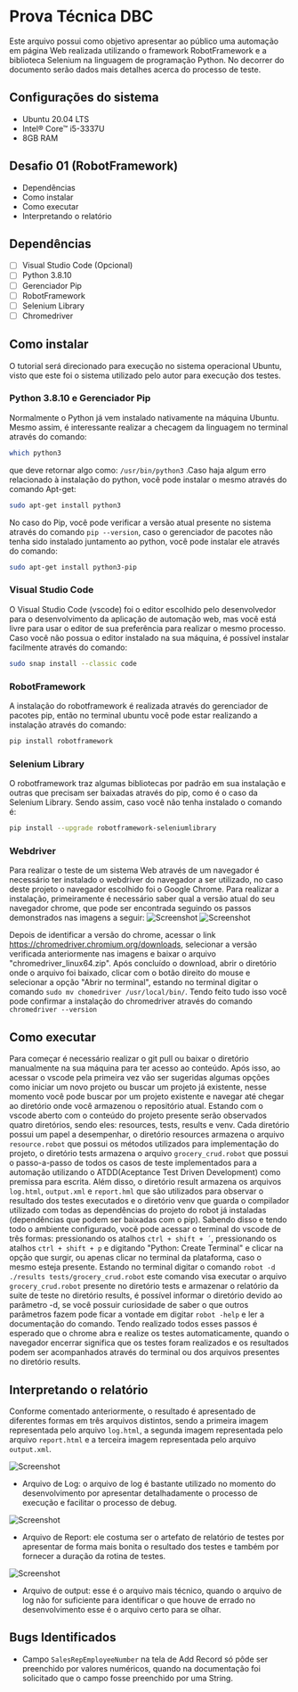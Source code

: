# Prova Técnica DBC
Este arquivo possui como objetivo apresentar ao público uma automação em página Web realizada utilizando o framework RobotFramework e a biblioteca Selenium na linguagem de programação Python. No decorrer do documento serão dados mais detalhes acerca do processo de teste.

## Configurações do sistema
* Ubuntu 20.04 LTS
* Intel® Core™ i5-3337U
* 8GB RAM

## Desafio 01 (RobotFramework)
* Dependências
* Como instalar
* Como executar
* Interpretando o relatório

## Dependências

- [ ] Visual Studio Code (Opcional) 
- [ ] Python 3.8.10
- [ ] Gerenciador Pip 
- [ ] RobotFramework
- [ ] Selenium Library
- [ ] Chromedriver 

## Como instalar
O tutorial será direcionado para execução no sistema operacional Ubuntu, visto que este foi o sistema utilizado pelo autor para execução dos testes.
### Python 3.8.10 e Gerenciador Pip
Normalmente o Python já vem instalado nativamente na máquina Ubuntu. Mesmo assim, é interessante realizar a checagem da linguagem no terminal através do comando:
```bash
which python3
```
que deve retornar algo como:
```/usr/bin/python3```
.Caso haja algum erro relacionado à instalação do python, você pode instalar o mesmo através do comando Apt-get:
```bash
sudo apt-get install python3
```
No caso do Pip, você pode verificar a versão atual presente no sistema através do comando ```pip --version```, caso o gerenciador de pacotes não tenha sido instalado juntamento ao python, você pode instalar ele através do comando:
```bash
sudo apt-get install python3-pip
```

### Visual Studio Code
O Visual Studio Code (vscode) foi o editor escolhido pelo desenvolvedor para o desenvolvimento da aplicação de automação web, mas você está livre para usar o editor de sua preferência para realizar o mesmo processo. Caso você não possua o editor instalado na sua máquina, é possível instalar facilmente através do comando:
```bash
sudo snap install --classic code
```
### RobotFramework
A instalação do robotframework é realizada através do gerenciador de pacotes pip, então no terminal ubuntu você pode estar realizando a instalação através do comando:
```bash
pip install robotframework
```

### Selenium Library
O robotframework traz algumas bibliotecas por padrão em sua instalação e outras que precisam ser baixadas através do pip, como é o caso da Selenium Library. Sendo assim, caso você não tenha instalado o comando é:
```bash
pip install --upgrade robotframework-seleniumlibrary
```

### Webdriver
Para realizar o teste de um sistema Web através de um navegador é necessário ter instalado o webdriver do navegador a ser utilizado, no caso deste projeto o navegador escolhido foi o Google Chrome. Para realizar a instalação, primeiramente é necessário saber qual a versão atual do seu navegador chrome, que pode ser encontrada seguindo os passos demonstrados nas imagens a seguir:
![Screenshot](images/google1.png)
![Screenshot](images/google2.png)

Depois de identificar a versão do chrome, acessar o link https://chromedriver.chromium.org/downloads, selecionar a versão verificada anteriormente nas imagens e baixar o arquivo "chromedriver_linux64.zip". Após concluído o download, abrir o diretório onde o arquivo foi baixado, clicar com o botão direito do mouse e selecionar a opção "Abrir no terminal", estando no terminal digitar o comando ```sudo mv chomedriver /usr/local/bin/```. Tendo feito tudo isso você pode confirmar a instalação do chromedriver através do comando ```chromedriver --version```

## Como executar
Para começar é necessário realizar o git pull ou baixar o diretório manualmente na sua máquina para ter acesso ao conteúdo. Após isso, ao acessar o vscode pela primeira vez vão ser sugeridas algumas opções como iniciar um novo projeto ou buscar um projeto já existente, nesse momento você pode buscar por um projeto existente e navegar até chegar ao diretório onde você armazenou o repositório atual. Estando com o vscode aberto com o conteúdo do projeto presente serão observados quatro diretórios, sendo eles: resources, tests, results e venv. Cada diretório possui um papel a desempenhar, o diretório resources armazena o arquivo `resource.robot` que possui os métodos utilizados para implementação do projeto, o diretório tests armazena o arquivo `grocery_crud.robot` que possui o passo-a-passo de todos os casos de teste implementados para a automação utilizando o ATDD(Aceptance Test Driven Development) como premissa para escrita. Além disso, o diretório result armazena os arquivos `log.html`, `output.xml` e `report.hml` que são utilizados para observar o resultado dos testes executados e o diretório venv que guarda o compilador utilizado com todas as dependências do projeto do robot já instaladas (dependências que podem ser baixadas com o pip).
Sabendo disso e tendo todo o ambiente configurado, você pode acessar o terminal do vscode de três formas: pressionando os atalhos `ctrl + shift + ´`, pressionando os atalhos `ctrl + shift + p` e digitando "Python: Create Terminal" e clicar na opção que surgir, ou apenas clicar no terminal da plataforma, caso o mesmo esteja presente. Estando no terminal digitar o comando `robot -d ./results tests/grocery_crud.robot` este comando visa executar o arquivo `grocery_crud.robot` presente no diretório tests e armazenar o relatório da suite de teste no diretório results, é possível informar o diretório devido ao parâmetro -d, se você possuir curiosidade de saber o que outros parâmetros fazem pode ficar a vontade em digitar `robot -help` e ler a documentação do comando. Tendo realizado todos esses passos é esperado que o chrome abra e realize os testes automaticamente, quando o navegador encerrar significa que os testes foram realizados e os resultados podem ser acompanhados através do terminal ou dos arquivos presentes no diretório results.

## Interpretando o relatório
Conforme comentado anteriormente, o resultado é apresentado de diferentes formas em três arquivos distintos, sendo a primeira imagem representada pelo arquivo `log.html`, a segunda imagem representada pelo arquivo `report.html` e a terceira imagem representada pelo arquivo `output.xml`.

![Screenshot](images/log.png)
* Arquivo de Log: o arquivo de log é bastante utilizado no momento do desenvolvimento por apresentar detalhadamente o processo de execução e facilitar o processo de debug.

![Screenshot](images/report.png)
* Arquivo de Report: ele costuma ser o artefato de relatório de testes por apresentar de forma mais bonita o resultado dos testes e também por fornecer a duração da rotina de testes.

![Screenshot](images/output.png)
* Arquivo de output: esse é o arquivo mais técnico, quando o arquivo de log não for suficiente para identificar o que houve de errado no desenvolvimento esse é o arquivo certo para se olhar.

## Bugs Identificados
* Campo `SalesRepEmployeeNumber` na tela de Add Record só pôde ser preenchido por valores numéricos, quando na documentação foi solicitado que o campo fosse preenchido por uma String.




